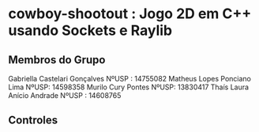 # cowboy-shootout : Jogo 2D em C++ usando Sockets e Raylib
## Membros do Grupo
Gabriella Castelari Gonçalves NºUSP : 14755082
Matheus Lopes Ponciano Lima NºUSP: 14598358
Murilo Cury Pontes NºUSP: 13830417
Thaís Laura Anício Andrade NºUSP : 14608765

## Controles
